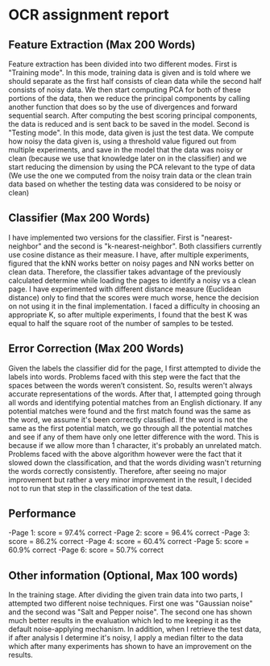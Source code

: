 # OCR assignment report

## Feature Extraction (Max 200 Words)
Feature extraction has been divided into two different modes.
First is "Training mode". In this mode, training data is given and is told where
we should separate as the first half consists of clean data while the second half
consists of noisy data. We then start computing PCA for both of these portions of
the data, then we reduce the principal components by calling another function that
does so by the use of divergences and forward sequential search. After computing
the best scoring principal components, the data is reduced and is sent back to be
saved in the model. Second is "Testing mode". In this mode, data given is just the
test data. We compute how noisy the data given is, using a threshold value figured
out from multiple experiments, and save in the model that the data was noisy or
clean (because we use that knowledge later on in the classifier) and we start
reducing the dimension by using the PCA relevant to the type of data (We use
the one we computed from the noisy train data or the clean train data based
on whether the testing data was considered to be noisy or clean)

## Classifier (Max 200 Words)
I have implemented two versions for the classifier. First is "nearest-neighbor"
and the second is "k-nearest-neighbor". Both classifiers currently use cosine
distance as their measure. I have, after multiple experiments, figured that the
kNN works better on noisy pages and NN works better on clean data. Therefore,
the classifier takes advantage of the previously calculated determine while
loading the pages to identify a noisy vs a clean page. I have experimented with
different distance measure (Euclidean distance) only to find that the scores were
much worse, hence the decision on not using it in the final implementation.
I faced a difficulty in choosing an appropriate K, so after multiple experiments,
I found that the best K was equal to half the square root of the number
of samples to be tested.

## Error Correction (Max 200 Words)
Given the labels the classifier did for the page, I first attempted to divide
the labels into words. Problems faced with this step were the fact that the
spaces between the words weren’t consistent. So, results weren't always accurate
representations of the words. After that, I attempted going through all words
and identifying potential matches from an English dictionary. If any potential
matches were found and the first match found was the same as the word, we assume
it's been correctly classified. If the word is not the same as the first
potential match, we go through all the potential matches and see if any of them
have only one letter difference with the word. This is because if we allow more
than 1 character, it's probably an unrelated match. Problems faced with the above
algorithm however were the fact that it slowed down the classification, and that
the words dividing wasn't returning the words correctly consistently.
Therefore, after seeing no major improvement but rather a very minor
improvement in the result, I decided not to run that step in the
classification of the test data.

## Performance
-Page 1: score = 97.4% correct
-Page 2: score = 96.4% correct
-Page 3: score = 86.2% correct
-Page 4: score = 60.4% correct
-Page 5: score = 60.9% correct
-Page 6: score = 50.7% correct

## Other information (Optional, Max 100 words)
In the training stage. After dividing the given train data into two parts, I
attempted two different noise techniques. First one was "Gaussian noise" and the second
was "Salt and Pepper noise". The second one has shown much better results in the
evaluation which led to me keeping it as the default noise-applying mechanism.
In addition, when I retrieve the test data, if after analysis I determine it's noisy,
I apply a median filter to the data which after many experiments has shown to have an
improvement on the results.
